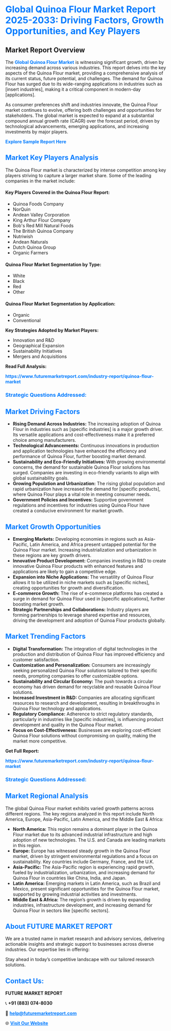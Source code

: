 <h1 style="color: #007BFF;">Global Quinoa Flour Market Report 2025-2033: Driving Factors, Growth Opportunities, and Key Players</h1>

<section id="overview">
<h2>Market Report Overview</h2>
<p>The <a href="https://www.futuremarketreport.com/industry-report/quinoa-flour-market" style="color: #007BFF; text-decoration: none;"><strong>Global Quinoa Flour Market</strong></a> is witnessing significant growth, driven by increasing demand across various industries. This report delves into the key aspects of the Quinoa Flour market, providing a comprehensive analysis of its current status, future potential, and challenges. The demand for Quinoa Flour has surged due to its wide-ranging applications in industries such as [insert industries], making it a critical component in modern-day [applications].</p>
<p>As consumer preferences shift and industries innovate, the Quinoa Flour market continues to evolve, offering both challenges and opportunities for stakeholders. The global market is expected to expand at a substantial compound annual growth rate (CAGR) over the forecast period, driven by technological advancements, emerging applications, and increasing investments by major players.</p>
</section>

<section id="overview">
<p><a href="https://www.futuremarketreport.com/request-sample/reportId=28377" style="color: #007BFF; text-decoration: none;"><strong>Explore Sample Report Here</strong></a></p>
</section>

<section id="key-players">
<h2 style="color: #007BFF;">Market Key Players Analysis</h2>
<p>The Quinoa Flour market is characterized by intense competition among key players striving to capture a larger market share. Some of the leading companies in the market include:</p>
<h4>Key Players Covered in the Quinoa Flour Report:</h4>
<ul><li>Quinoa Foods Company</li><li>NorQuin</li><li>Andean Valley Corporation</li><li>King Arthur Flour Company</li><li>Bob&#039;s Red Mill Natural Foods</li><li>The British Quinoa Company</li><li>Nutriwish</li><li>Andean Naturals</li><li>Dutch Quinoa Group</li><li>Organic Farmers</li></ul>
<h4>Quinoa Flour Market Segmentation by Type:</h4>
<ul><li>White</li><li>Black</li><li>Red</li><li>Other</li></ul>

<h4>Quinoa Flour Market Segmentation by Application:</h4>
<ul><li>Organic</li><li>Conventional</li></ul>
<p><strong>Key Strategies Adopted by Market Players:</strong></p>
<ul>
<li>Innovation and R&D</li>
<li>Geographical Expansion</li>
<li>Sustainability Initiatives</li>
<li>Mergers and Acquisitions</li>
</ul>
</section>

<section>
<p><strong>Read Full Analysis: </strong></p><a href="https://www.futuremarketreport.com/industry-report/quinoa-flour-market" style="color: #007BFF; text-decoration: none;"><strong>https://www.futuremarketreport.com/industry-report/quinoa-flour-market</strong></a>
<h3 style="color: #007BFF;">Strategic Questions Addressed:</h3>
</section>

<section id="driving-factors">
<h2 style="color: #007BFF;">Market Driving Factors</h2>
<ul>
<li><strong>Rising Demand Across Industries:</strong> The increasing adoption of Quinoa Flour in industries such as [specific industries] is a major growth driver. Its versatile applications and cost-effectiveness make it a preferred choice among manufacturers.</li>
<li><strong>Technological Advancements:</strong> Continuous innovations in production and application technologies have enhanced the efficiency and performance of Quinoa Flour, further boosting market demand.</li>
<li><strong>Sustainability and Eco-Friendly Initiatives:</strong> With growing environmental concerns, the demand for sustainable Quinoa Flour solutions has surged. Companies are investing in eco-friendly variants to align with global sustainability goals.</li>
<li><strong>Growing Population and Urbanization:</strong> The rising global population and rapid urbanization have increased the demand for [specific products], where Quinoa Flour plays a vital role in meeting consumer needs.</li>
<li><strong>Government Policies and Incentives:</strong> Supportive government regulations and incentives for industries using Quinoa Flour have created a conducive environment for market growth.</li>
</ul>
</section>

<section id="growth-opportunities">
<h2 style="color: #007BFF;">Market Growth Opportunities</h2>
<ul>
<li><strong>Emerging Markets:</strong> Developing economies in regions such as Asia-Pacific, Latin America, and Africa present untapped potential for the Quinoa Flour market. Increasing industrialization and urbanization in these regions are key growth drivers.</li>
<li><strong>Innovative Product Development:</strong> Companies investing in R&D to create innovative Quinoa Flour products with enhanced features and applications are likely to gain a competitive edge.</li>
<li><strong>Expansion into Niche Applications:</strong> The versatility of Quinoa Flour allows it to be utilized in niche markets such as [specific niches], creating opportunities for growth and diversification.</li>
<li><strong>E-commerce Growth:</strong> The rise of e-commerce platforms has created a surge in demand for Quinoa Flour used in [specific applications], further boosting market growth.</li>
<li><strong>Strategic Partnerships and Collaborations:</strong> Industry players are forming partnerships to leverage shared expertise and resources, driving the development and adoption of Quinoa Flour products globally.</li>
</ul>
</section>

<section id="trending-factors">
<h2 style="color: #007BFF;">Market Trending Factors</h2>
<ul>
<li><strong>Digital Transformation:</strong> The integration of digital technologies in the production and distribution of Quinoa Flour has improved efficiency and customer satisfaction.</li>
<li><strong>Customization and Personalization:</strong> Consumers are increasingly seeking personalized Quinoa Flour solutions tailored to their specific needs, prompting companies to offer customizable options.</li>
<li><strong>Sustainability and Circular Economy:</strong> The push towards a circular economy has driven demand for recyclable and reusable Quinoa Flour solutions.</li>
<li><strong>Increased Investment in R&D:</strong> Companies are allocating significant resources to research and development, resulting in breakthroughs in Quinoa Flour technology and applications.</li>
<li><strong>Regulatory Compliance:</strong> Adherence to strict regulatory standards, particularly in industries like [specific industries], is influencing product development and quality in the Quinoa Flour market.</li>
<li><strong>Focus on Cost-Effectiveness:</strong> Businesses are exploring cost-efficient Quinoa Flour solutions without compromising on quality, making the market more competitive.</li>
</ul>
</section>

<section>
<p><strong>Get Full Report: </strong></p><a href="https://www.futuremarketreport.com/industry-report/quinoa-flour-market" style="color: #007BFF; text-decoration: none;"><strong>https://www.futuremarketreport.com/industry-report/quinoa-flour-market</strong></a>
<h3 style="color: #007BFF;">Strategic Questions Addressed:</h3>
</section>


<section id="regional-analysis">
<h2 style="color: #007BFF;">Market Regional Analysis</h2>
<p>The global Quinoa Flour market exhibits varied growth patterns across different regions. The key regions analyzed in this report include North America, Europe, Asia-Pacific, Latin America, and the Middle East & Africa:</p>
<ul>
<li><strong>North America:</strong> This region remains a dominant player in the Quinoa Flour market due to its advanced industrial infrastructure and high adoption of new technologies. The U.S. and Canada are leading markets in this region.</li>
<li><strong>Europe:</strong> Europe has witnessed steady growth in the Quinoa Flour market, driven by stringent environmental regulations and a focus on sustainability. Key countries include Germany, France, and the U.K.</li>
<li><strong>Asia-Pacific:</strong> The Asia-Pacific region is experiencing rapid growth, fueled by industrialization, urbanization, and increasing demand for Quinoa Flour in countries like China, India, and Japan.</li>
<li><strong>Latin America:</strong> Emerging markets in Latin America, such as Brazil and Mexico, present significant opportunities for the Quinoa Flour market, supported by growing industrial activities and investments.</li>
<li><strong>Middle East & Africa:</strong> The region’s growth is driven by expanding industries, infrastructure development, and increasing demand for Quinoa Flour in sectors like [specific sectors].</li>
</ul>
</section>

<footer>
<h2 style="color: #007BFF;">About FUTURE MARKET REPORT</h2>
<p>We are a trusted name in market research and advisory services, delivering actionable insights and strategic support to businesses across diverse industries. Our expertise lies in offering:</p>

<p>Stay ahead in today’s competitive landscape with our tailored research solutions.</p>

<h2 style="color: #007BFF;">Contact Us:</h2>
<p><strong>FUTURE MARKET REPORT</strong></p>
<p>📞 <strong>+91 (883) 074-8030</strong></p>
<p>📧 <strong><a href="mailto:help@futuremarketreport.com" style="color: #007BFF;">help@futuremarketreport.com</a></strong></p>
<p>🌐 <strong><a href="https://www.futuremarketreport.com/" style="color: #007BFF;">Visit Our Website</a></strong></p>
</footer>